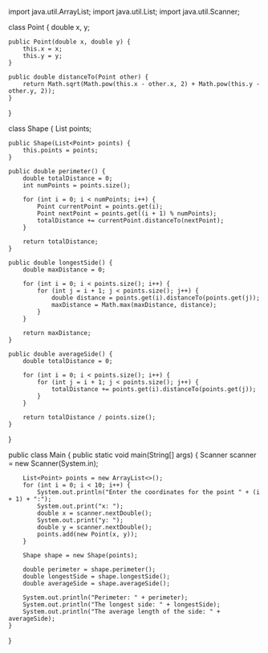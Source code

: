 import java.util.ArrayList;
import java.util.List;
import java.util.Scanner;

class Point {
    double x, y;

    public Point(double x, double y) {
        this.x = x;
        this.y = y;
    }

    public double distanceTo(Point other) {
        return Math.sqrt(Math.pow(this.x - other.x, 2) + Math.pow(this.y - other.y, 2));
    }
}

class Shape {
    List<Point> points;

    public Shape(List<Point> points) {
        this.points = points;
    }

    public double perimeter() {
        double totalDistance = 0;
        int numPoints = points.size();

        for (int i = 0; i < numPoints; i++) {
            Point currentPoint = points.get(i);
            Point nextPoint = points.get((i + 1) % numPoints);
            totalDistance += currentPoint.distanceTo(nextPoint);
        }

        return totalDistance;
    }

    public double longestSide() {
        double maxDistance = 0;

        for (int i = 0; i < points.size(); i++) {
            for (int j = i + 1; j < points.size(); j++) {
                double distance = points.get(i).distanceTo(points.get(j));
                maxDistance = Math.max(maxDistance, distance);
            }
        }

        return maxDistance;
    }

    public double averageSide() {
        double totalDistance = 0;

        for (int i = 0; i < points.size(); i++) {
            for (int j = i + 1; j < points.size(); j++) {
                totalDistance += points.get(i).distanceTo(points.get(j));
            }
        }

        return totalDistance / points.size();
    }
}

public class Main {
    public static void main(String[] args) {
        Scanner scanner = new Scanner(System.in);

        List<Point> points = new ArrayList<>();
        for (int i = 0; i < 10; i++) {
            System.out.println("Enter the coordinates for the point " + (i + 1) + ":");
            System.out.print("x: ");
            double x = scanner.nextDouble();
            System.out.print("y: ");
            double y = scanner.nextDouble();
            points.add(new Point(x, y));
        }

        Shape shape = new Shape(points);

        double perimeter = shape.perimeter();
        double longestSide = shape.longestSide();
        double averageSide = shape.averageSide();

        System.out.println("Perimeter: " + perimeter);
        System.out.println("The longest side: " + longestSide);
        System.out.println("The average length of the side: " + averageSide);
    }
}

